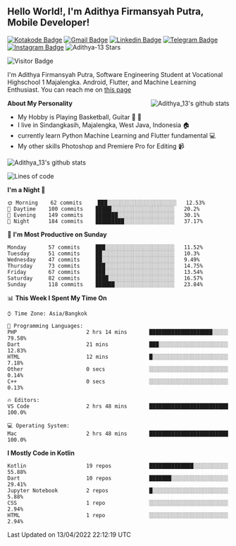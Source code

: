 
## Hello World!, I'm Adithya Firmansyah Putra, Mobile Developer!

[![Kotakode Badge](https://img.shields.io/badge/-Kotakode-green?style=plastic&logo=Kotakode&link=https://kotakode.com/users/527/adithya-13)](https://kotakode.com/users/527/adithya-13)
[![Gmail Badge](https://img.shields.io/badge/-Gmail-white?style=plastic&logo=Gmail&link=mailto:aditputrafirmansyah@gmail.com)](mailto:aditputrafirmansyah@gmail.com)
[![Linkedin Badge](https://img.shields.io/badge/-LinkedIn-blue?style=plastic&logo=Linkedin&link=https://www.linkedin.com/in/aditputrafirmansyah/)](https://www.linkedin.com/in/aditputrafirmansyah/) 
[![Telegram Badge](https://img.shields.io/badge/-Telegram-blue?style=plastic&logo=telegram&link=https://t.me/Adithya_13)](https://t.me/Adithya_13) 
[![Instagram Badge](https://img.shields.io/badge/-Instagram-white?style=plastic&logo=instagram&link=https://www.instagram.com/adithya_firmansyahputra/)](https://www.instagram.com/adithya_firmansyahputra/)
![Adithya-13 Stars](https://img.shields.io/github/stars/Adithya-13?affiliations=OWNER&style=social)

![Visitor Badge](https://visitor-badge.laobi.icu/badge?page_id=Adithya-13.Adithya-13)

I'm Adithya Firmansyah Putra, Software Engineering Student at Vocational Highschool 1 Majalengka. Android, Flutter, and Machine Learning Enthusiast. You can reach me on [this page](https://msha.ke/adithya_13/)

<img align="right" alt="Adithya_13's github stats" src="https://github-readme-stats.vercel.app/api/top-langs/?username=Adithya-13&theme=radical&show_icons=true&hide_border=true&line_height=24"/>

**About My Personality**

- My Hobby is Playing Basketball, Guitar :basketball: :guitar: 
- I live in Sindangkasih, Majalengka, West Java, Indonesia :house:
- currently learn Python Machine Learning and Flutter fundamental :computer:
- My other skills Photoshop and Premiere Pro for Editing :video_camera:

<img alt="Adithya_13's github stats" src="https://github-readme-stats.vercel.app/api?username=Adithya-13&count_private=true&show_icons=true&hide_border=true&include_all_commits=true&line_height=24&theme=radical"/>

<!--START_SECTION:waka-->
![Lines of code](https://img.shields.io/badge/From%20Hello%20World%20I%27ve%20Written-278%20Thousand%20lines%20of%20code-blue)

**I'm a Night 🦉** 

```text
🌞 Morning    62 commits     ███░░░░░░░░░░░░░░░░░░░░░░   12.53% 
🌆 Daytime    100 commits    █████░░░░░░░░░░░░░░░░░░░░   20.2% 
🌃 Evening    149 commits    ███████░░░░░░░░░░░░░░░░░░   30.1% 
🌙 Night      184 commits    █████████░░░░░░░░░░░░░░░░   37.17%

```
📅 **I'm Most Productive on Sunday** 

```text
Monday       57 commits     ███░░░░░░░░░░░░░░░░░░░░░░   11.52% 
Tuesday      51 commits     ██░░░░░░░░░░░░░░░░░░░░░░░   10.3% 
Wednesday    47 commits     ██░░░░░░░░░░░░░░░░░░░░░░░   9.49% 
Thursday     73 commits     ███░░░░░░░░░░░░░░░░░░░░░░   14.75% 
Friday       67 commits     ███░░░░░░░░░░░░░░░░░░░░░░   13.54% 
Saturday     82 commits     ████░░░░░░░░░░░░░░░░░░░░░   16.57% 
Sunday       118 commits    ██████░░░░░░░░░░░░░░░░░░░   23.84%

```


📊 **This Week I Spent My Time On** 

```text
⌚︎ Time Zone: Asia/Bangkok

💬 Programming Languages: 
PHP                      2 hrs 14 mins       ████████████████████░░░░░   79.58% 
Dart                     21 mins             ███░░░░░░░░░░░░░░░░░░░░░░   12.83% 
HTML                     12 mins             █░░░░░░░░░░░░░░░░░░░░░░░░   7.18% 
Other                    0 secs              ░░░░░░░░░░░░░░░░░░░░░░░░░   0.14% 
C++                      0 secs              ░░░░░░░░░░░░░░░░░░░░░░░░░   0.13%

🔥 Editors: 
VS Code                  2 hrs 48 mins       █████████████████████████   100.0%

💻 Operating System: 
Mac                      2 hrs 48 mins       █████████████████████████   100.0%

```

**I Mostly Code in Kotlin** 

```text
Kotlin                   19 repos            ██████████████░░░░░░░░░░░   55.88% 
Dart                     10 repos            ███████░░░░░░░░░░░░░░░░░░   29.41% 
Jupyter Notebook         2 repos             █░░░░░░░░░░░░░░░░░░░░░░░░   5.88% 
CSS                      1 repo              ░░░░░░░░░░░░░░░░░░░░░░░░░   2.94% 
HTML                     1 repo              ░░░░░░░░░░░░░░░░░░░░░░░░░   2.94%

```



 Last Updated on 13/04/2022 22:12:19 UTC
<!--END_SECTION:waka-->
